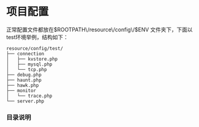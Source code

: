 # 项目配置

正常配置文件都放在$ROOTPATH\/resource\/config\/$ENV 文件夹下，下面以test环境举例，结构如下：

```
resource/config/test/
├── connection
│   ├── kvstore.php
│   ├── mysql.php
│   └── tcp.php
├── debug.php
├── haunt.php
├── hawk.php
├── monitor
│   └── trace.php
└── server.php
```

### 目录说明

